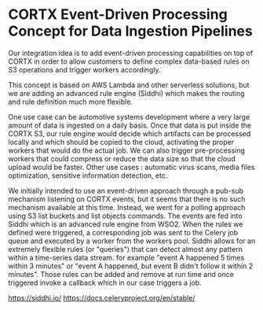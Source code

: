 # CORTX Event-Driven Processing Concept for  Data Ingestion Pipelines
Our integration idea is to add event-driven processing capabilities on top of CORTX in order to allow customers to define complex data-based rules on S3 operations and trigger workers accordingly.

This concept is based on AWS Lambda and other serverless solutions, but we are adding an advanced rule engine (Siddhi) which makes the routing and rule definition much more flexible.

One use case can be automotive systems development where a very large amount of data is ingested on a daily basis. Once that data is put inside the CORTX S3, our rule engine would decide which artifacts can be processed locally and which should be copied to the cloud, activating the proper workers that would do the actual job. We can also trigger pre-processing workers that could compress or reduce the data size so that the cloud upload would be faster.
Other use cases : automatic virus scans, media files optimization, sensitive information detection, etc.

We initially intended to use an event-driven approach through a pub-sub mechanism listening on CORTX events, but it seems that there is no such mechanism available at this time. Instead, we went for a polling approach using S3 list buckets and list objects commands. The events are fed into Siddhi which is an advanced rule engine from WSO2. When the rules we defined were triggered, a corresponding job was sent to the Celery job queue and executed by a worker from the workers pool.
Siddhi allows for an extremely flexible rules (or "queries") that can detect almost any pattern within a time-series data stream. for example "event A happened 5 times within 3 minutes" or "event A happened, but event B didn't follow it within 2 minutes". Those rules can be added and remove at run time and once triggered invoke a callback which in our case triggers a job.

https://siddhi.io/
https://docs.celeryproject.org/en/stable/

